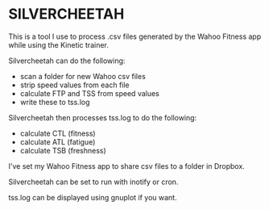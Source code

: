 # SILVERCHEETAH
This is a tool I use to process .csv files generated by the Wahoo Fitness app while using the Kinetic trainer.

Silvercheetah can do the following:
* scan a folder for new Wahoo csv files
* strip speed values from each file
* calculate FTP and TSS from speed values
* write these to tss.log

Silvercheetah then processes tss.log to do the following:
* calculate CTL (fitness)
* calculate ATL (fatigue)
* calculate TSB (freshness)

I've set my Wahoo Fitness app to share csv files to a folder in Dropbox.

Silvercheetah can be set to run with inotify or cron.

tss.log can be displayed using gnuplot if you want.
